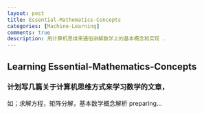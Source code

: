 ```yaml
---
layout: post
title: Essential-Mathematics-Concepts
categories: [Machine-Learning]
comments: true
description: 用计算机思维来通俗讲解数学上的基本概念和实现 .
---
```


## Learning Essential-Mathematics-Concepts
### 计划写几篇关于计算机思维方式来学习数学的文章，
如；求解方程，矩阵分解，基本数学概念解析
preparing...



